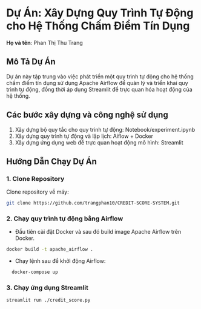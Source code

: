 # Dự Án: Xây Dựng Quy Trình Tự Động cho Hệ Thống Chấm Điểm Tín Dụng

**Họ và tên**: Phan Thị Thu Trang

## Mô Tả Dự Án

Dự án này tập trung vào việc phát triển một quy trình tự động cho hệ thống chấm điểm tín dụng sử dụng Apache Airflow để quản lý và triển khai quy trình tự động, đồng thời áp dụng Streamlit để trực quan hóa hoạt động của hệ thống.

## Các bước xây dựng và công nghệ sử dụng
1. Xây dựng bộ quy tắc cho quy trình tự động: Notebook/experiment.ipynb
2. Xây dựng quy trình tự động và lập lịch: Aiflow + Docker
3. Xây dựng ứng dụng web để trực quan hoạt động mô hình: Streamlit

## Hướng Dẫn Chạy Dự Án

### 1. Clone Repository
Clone repository về máy:
```bash
git clone https://github.com/trangphan10/CREDIT-SCORE-SYSTEM.git
```
### 2. Chạy quy trình tự động bằng Airflow

- Đầu tiên cài đặt Docker và sau đó build image Apache Airflow trên Docker.
```bash
docker build -t apache_airflow .
```
- Chạy lệnh sau để khởi động Airflow:
```bash
  docker-compose up
```

### 3. Chạy ứng dụng Streamlit
```bash
streamlit run ./credit_score.py
```

